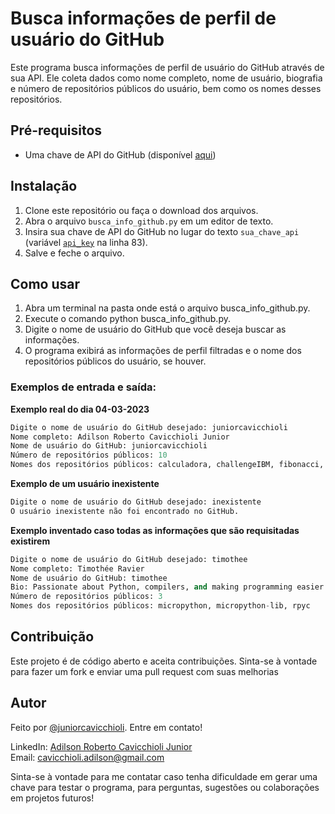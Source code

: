 # Busca informações de perfil de usuário do GitHub
Este programa busca informações de perfil de usuário do GitHub através de sua API. Ele coleta dados como nome completo, nome de usuário, biografia e número de repositórios públicos do usuário, bem como os nomes desses repositórios.

## Pré-requisitos
- Uma chave de API do GitHub (disponível [aqui](https://github.com/settings/tokens))

## Instalação
1. Clone este repositório ou faça o download dos arquivos.
2. Abra o arquivo `busca_info_github.py` em um editor de texto.
3. Insira sua chave de API do GitHub no lugar do texto `sua_chave_api` (variável [`api_key`](https://github.com/juniorcavicchioli/PyGitMonitor/blob/main/busca_info_github.py#L83) na linha 83).
4. Salve e feche o arquivo.

## Como usar
1. Abra um terminal na pasta onde está o arquivo busca_info_github.py.
2. Execute o comando python busca_info_github.py.
3. Digite o nome de usuário do GitHub que você deseja buscar as informações.
4. O programa exibirá as informações de perfil filtradas e o nome dos repositórios públicos do usuário, se houver.

### Exemplos de entrada e saída:

**Exemplo real do dia 04-03-2023**
```python
Digite o nome de usuário do GitHub desejado: juniorcavicchioli
Nome completo: Adilson Roberto Cavicchioli Junior
Nome de usuário do GitHub: juniorcavicchioli
Número de repositórios públicos: 10
Nomes dos repositórios públicos: calculadora, challengeIBM, fibonacci, logica-segundo-semestre, menu, prova-segundo-semestre-logica, PyGitMonitor, PythonWeatherAPI, techbridge, WalkingDog
```

**Exemplo de um usuário inexistente**
```python
Digite o nome de usuário do GitHub desejado: inexistente
O usuário inexistente não foi encontrado no GitHub.
```

**Exemplo inventado caso todas as informações que são requisitadas existirem**
```python
Digite o nome de usuário do GitHub desejado: timothee
Nome completo: Timothée Ravier
Nome de usuário do GitHub: timothee
Bio: Passionate about Python, compilers, and making programming easier for everyone.
Número de repositórios públicos: 3
Nomes dos repositórios públicos: micropython, micropython-lib, rpyc
```

## Contribuição
Este projeto é de código aberto e aceita contribuições. Sinta-se à vontade para fazer um fork e enviar uma pull request com suas melhorias

## Autor
Feito por [@juniorcavicchioli](https://github.com/juniorcavicchioli?tab=repositories). Entre em contato!

LinkedIn: [Adilson Roberto Cavicchioli Junior](https://www.linkedin.com/in/adilson-roberto-cavicchioli-junior-6816b7192?lipi=urn%3Ali%3Apage%3Ad_flagship3_profile_view_base_contact_details%3BIpMh5bVEQOi82%2FRHJ6oxkg%3D%3D) <br>
Email: [cavicchioli.adilson@gmail.com](mailto:cavicchioli.adilson@gmail.com)

Sinta-se à vontade para me contatar caso tenha dificuldade em gerar uma chave para testar o programa, para perguntas, sugestões ou colaborações em projetos futuros!

